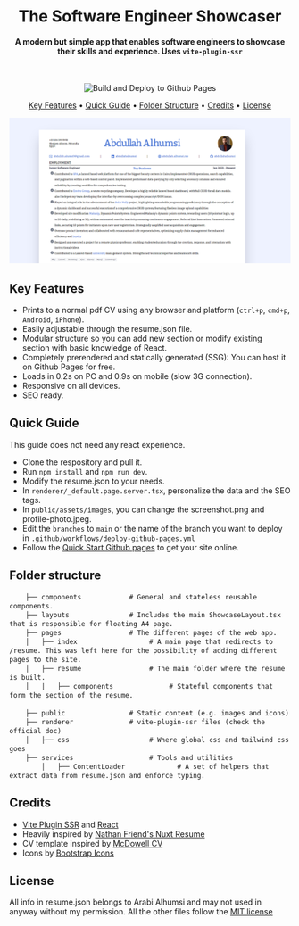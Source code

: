 <h1 align="center">
The Software Engineer Showcaser
</h1>

<h4 align="center">A modern but simple app that enables software engineers to showcase their skills and experience. Uses <code>vite-plugin-ssr</code></h4> 
<br>
<div align="center">

![Build and Deploy to Github Pages](https://github.com/arabyalhomsi/the-software-engineer-showcaser/actions/workflows/deploy-github-pages.yml/badge.svg)

</div>
<p align="center">
  <a href="#key-features">Key Features</a> •
  <a href="#how-to-use">Quick Guide</a> •
  <a href="#how-to-use">Folder Structure</a> •
  <a href="#credits">Credits</a> •
  <a href="#license">License</a>
</p>

![screenshot](https://raw.githubusercontent.com/arabyalhomsi/the-software-engineer-showcaser/main/public/assets/images/screenshot.png)

## Key Features

- Prints to a normal pdf CV using any browser and platform (`ctrl+p`, `cmd+p`, `Android`, `iPhone`).
- Easily adjustable through the resume.json file.
- Modular structure so you can add new section or modify existing section with basic knowledge of React.
- Completely prerendered and statically generated (SSG): You can host it on Github Pages for free.
- Loads in 0.2s on PC and 0.9s on mobile (slow 3G connection).
- Responsive on all devices.
- SEO ready.

## Quick Guide

This guide does not need any react experience.

- Clone the respository and pull it.
- Run `npm install` and `npm run dev`.
- Modify the resume.json to your needs.
- In `renderer/_default.page.server.tsx`, personalize the data and the SEO tags.
- In `public/assets/images`, you can change the screenshot.png and profile-photo.jpeg.
- Edit the `branches` to `main` or the name of the branch you want to deploy in `.github/workflows/deploy-github-pages.yml`
- Follow the [Quick Start Github pages](https://docs.github.com/en/pages/quickstart) to get your site online.

## Folder structure

```
    ├── components            # General and stateless reusable components.
    ├── layouts               # Includes the main ShowcaseLayout.tsx that is responsible for floating A4 page.
    ├── pages                 # The different pages of the web app.
    │   ├── index                  # A main page that redirects to /resume. This was left here for the possibility of adding different pages to the site.
    │   ├── resume                 # The main folder where the resume is built.
    │   |   ├── components              # Stateful components that form the section of the resume.

    ├── public                # Static content (e.g. images and icons)
    ├── renderer              # vite-plugin-ssr files (check the official doc)
    │   ├── css                    # Where global css and tailwind css goes
    ├── services                   # Tools and utilities
        │   ├── ContentLoader             # A set of helpers that extract data from resume.json and enforce typing.
```

## Credits

- [Vite Plugin SSR](https://vite-plugin-ssr.com/) and [React](https://react.dev/)
- Heavily inspired by <a href="https://gitlab.com/nfriend/nuxt-resume">Nathan Friend's Nuxt Resume</a>
- CV template inspired by <a href="https://github.com/dnl-blkv/mcdowell-cv">McDowell CV</a>
- Icons by [Bootstrap Icons](https://icons.getbootstrap.com/)

## License

All info in resume.json belongs to Arabi Alhumsi and may not used in anyway without my permission. All the other files follow the [MIT license](https://github.com/arabyalhomsi/the-software-engineer-showcaser/blob/main/license)
